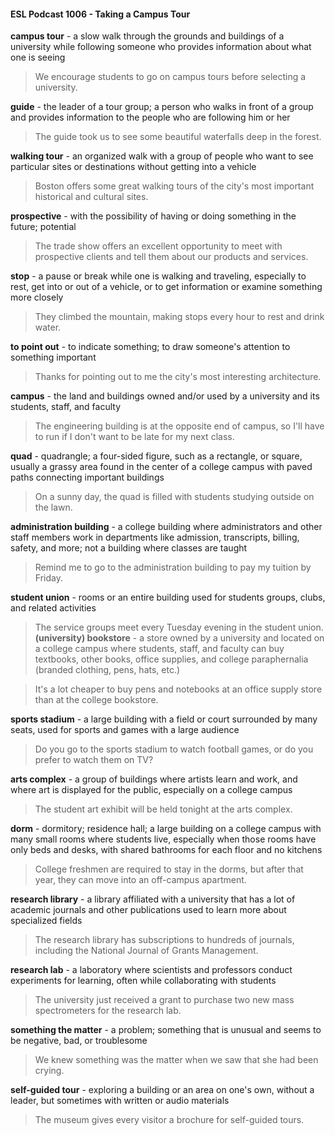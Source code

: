 #### ESL Podcast 1006 - Taking a Campus Tour

**campus tour** - a slow walk through the grounds and buildings of a university
while following someone who provides information about what one is seeing

> We encourage students to go on campus tours before selecting a university.

**guide** - the leader of a tour group; a person who walks in front of a group and
provides information to the people who are following him or her

> The guide took us to see some beautiful waterfalls deep in the forest.

**walking tour** - an organized walk with a group of people who want to see
particular sites or destinations without getting into a vehicle

> Boston offers some great walking tours of the city's most important historical
and cultural sites.

**prospective** - with the possibility of having or doing something in the future;
potential

> The trade show offers an excellent opportunity to meet with prospective clients
and tell them about our products and services.

**stop** - a pause or break while one is walking and traveling, especially to rest, get
into or out of a vehicle, or to get information or examine something more closely

> They climbed the mountain, making stops every hour to rest and drink water.

**to point out** - to indicate something; to draw someone's attention to something
important

> Thanks for pointing out to me the city's most interesting architecture.

**campus** - the land and buildings owned and/or used by a university and its
students, staff, and faculty

> The engineering building is at the opposite end of campus, so I'll have to run if I
don't want to be late for my next class.

**quad** - quadrangle; a four-sided figure, such as a rectangle, or square, usually a
grassy area found in the center of a college campus with paved paths connecting
important buildings

> On a sunny day, the quad is filled with students studying outside on the lawn.

**administration building** - a college building where administrators and other
staff members work in departments like admission, transcripts, billing, safety, and
more; not a building where classes are taught

> Remind me to go to the administration building to pay my tuition by Friday.

**student union** - rooms or an entire building used for students groups, clubs, and
related activities

> The service groups meet every Tuesday evening in the student union.
**(university) bookstore** - a store owned by a university and located on a college
campus where students, staff, and faculty can buy textbooks, other books, office
supplies, and college paraphernalia (branded clothing, pens, hats, etc.)

> It's a lot cheaper to buy pens and notebooks at an office supply store than at
the college bookstore.

**sports stadium** - a large building with a field or court surrounded by many
seats, used for sports and games with a large audience

> Do you go to the sports stadium to watch football games, or do you prefer to
watch them on TV?

**arts complex** - a group of buildings where artists learn and work, and where art
is displayed for the public, especially on a college campus

> The student art exhibit will be held tonight at the arts complex.

**dorm** - dormitory; residence hall; a large building on a college campus with
many small rooms where students live, especially when those rooms have only
beds and desks, with shared bathrooms for each floor and no kitchens

> College freshmen are required to stay in the dorms, but after that year, they can
move into an off-campus apartment.

**research library** - a library affiliated with a university that has a lot of academic
journals and other publications used to learn more about specialized fields

> The research library has subscriptions to hundreds of journals, including the
National Journal of Grants Management.

**research lab** - a laboratory where scientists and professors conduct
experiments for learning, often while collaborating with students

> The university just received a grant to purchase two new mass spectrometers
for the research lab.

**something the matter** - a problem; something that is unusual and seems to be
negative, bad, or troublesome

> We knew something was the matter when we saw that she had been crying.

**self-guided tour** - exploring a building or an area on one's own, without a
leader, but sometimes with written or audio materials

> The museum gives every visitor a brochure for self-guided tours.


